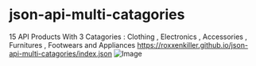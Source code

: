 # json-api-multi-catagories
15 API Products With 3 Catagories : Clothing , Electronics , Accessories , Furnitures , Footwears and Appliances
https://roxxenkiller.github.io/json-api-multi-catagories/index.json
![Image](https://github.com/user-attachments/assets/d8054e46-7241-4b4f-bfa0-397e59254f4b)
